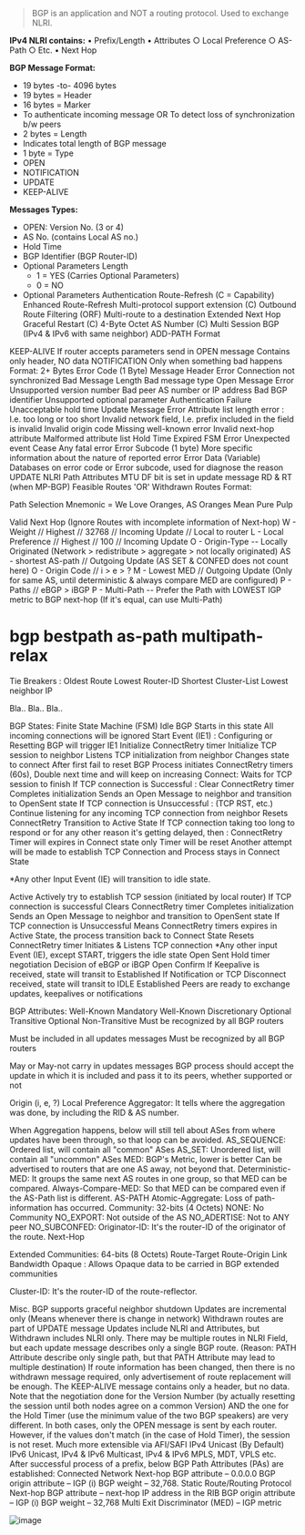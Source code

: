 > BGP is an application and NOT a routing protocol. Used to exchange NLRI.

**IPv4 NLRI contains:**
• Prefix/Length
	• Attributes
		○ Local Preference
		○ AS-Path
		○ Etc.
	• Next Hop

**BGP Message Format:**
- 19 bytes -to- 4096 bytes
- 19 bytes = Header
- 16 bytes = Marker
- To authenticate incoming message OR To detect loss of synchronization b/w peers
- 2 bytes = Length
- Indicates total length of BGP message
- 1 byte = Type
- OPEN
- NOTIFICATION
- UPDATE
- KEEP-ALIVE



**Messages Types:**
- OPEN: Version No. (3 or 4)
- AS No. (contains Local AS no.)
- Hold Time
- BGP Identifier (BGP Router-ID)
- Optional Parameters Length
	- 1 = YES (Carries Optional Parameters)
	- 0 = NO 
- Optional Parameters
Authentication
Route-Refresh (C = Capability)
Enhanced Route-Refresh
Multi-protocol support extension (C)
Outbound Route Filtering (ORF)
Multi-route to a destination
Extended Next Hop
Graceful Restart (C)
4-Byte Octet AS Number (C)
Multi Session BGP (IPv4 & IPv6 with same neighbor)
ADD-PATH
Format



KEEP-ALIVE
If router accepts parameters send in OPEN message
Contains only header, NO data
NOTIFICATION
Only when something bad happens
Format:
2+ Bytes
Error Code (1 Byte)
Message Header Error
Connection not synchronized
Bad Message Length
Bad message type
Open Message Error
Unsupported version number
Bad peer AS number or IP address
Bad BGP identifier
Unsupported optional parameter
Authentication Failure
Unacceptable hold time
Update Message Error
Attribute list length error : I.e. too long or too short
Invalid network field, I.e. prefix included in the field is invalid
Invalid origin code
Missing well-known error
Invalid next-hop attribute
Malformed attribute list
Hold Time Expired
FSM Error
Unexpected event
Cease
Any fatal error
Error Subcode (1 byte)
More specific information about the nature of reported error
Error Data (Variable)
Databases on error code or Error subcode, used for diagnose the reason
UPDATE
NLRI
Path Attributes
MTU
DF bit is set in update message
RD & RT (when MP-BGP)
Feasible Routes 'OR' Withdrawn Routes
Format:



Path Selection
Mnemonic = We Love Oranges, AS Oranges Mean Pure Pulp

Valid Next Hop (Ignore Routes with incomplete information of Next-hop)
W - Weight // Highest // 32768 // Incoming Update // Local to router
L - Local Preference // Highest // 100 // Incoming Update
O - Origin-Type -- Locally Originated (Network > redistribute > aggregate > not locally originated)
AS - shortest AS-path // Outgoing Update (AS SET & CONFED does not count here)
O - Origin Code  //  i > e > ?
M - Lowest MED // Outgoing Update (Only for same AS, until deterministic & always compare MED are configured)
P - Paths // eBGP > iBGP
P - Multi-Path -- Prefer the Path with LOWEST IGP metric to BGP next-hop (If it's equal, can use Multi-Path)
# bgp bestpath as-path multipath-relax
 
Tie Breakers :
Oldest Route
Lowest Router-ID
Shortest Cluster-List
Lowest neighbor IP
 
Bla.. Bla.. Bla..


BGP States:
Finite State Machine (FSM)
Idle
BGP Starts in this state
All incoming connections will be ignored
Start Event (IE1) : Configuring or Resetting BGP will trigger IE1
Initialize ConnectRetry timer
Initialize TCP session to neighbor
Listens TCP initialization from neighbor
Changes state to connect
After first fail to reset BGP Process initiates ConnectRetry timers (60s), Double next time and will keep on increasing 
Connect:
Waits for TCP session to finish
If TCP connection is Successful :
Clear ConnectRetry timer
Completes initialization
Sends an Open Message to neighbor and transition to OpenSent state
If TCP connection is Unsuccessful : (TCP RST, etc.)
Continue listening for any incoming TCP connection from neighbor
Resets ConnectRetry
Transition to Active State
If TCP connection taking too long to respond or for any other reason it's getting delayed, then :
ConnectRetry Timer will expires in Connect state only
Timer will be reset
Another attempt will be made to establish TCP Connection and Process stays in Connect State
 
*Any other Input Event (IE) will transition to idle state.
 
Active
Actively try to establish TCP session (initiated by local router)
If TCP connection is successful
Clears ConnectRetry timer
Completes initialization
Sends an Open Message to neighbor and transition to OpenSent state
If TCP connection is Unsuccessful
Means ConnectRetry timers expires in Active State, the process transition back to Connect State
Resets ConnectRetry timer
Initiates & Listens TCP connection
*Any other input Event (IE), except START, triggers the idle state
Open Sent
Hold timer negotiation
Decision of eBGP or iBGP
Open Confirm
If Keepalive is received, state will transit to Established
If Notification or TCP Disconnect received, state will transit to IDLE
Established
Peers are ready to exchange updates, keepalives or notifications
 


BGP Attributes:
Well-Known Mandatory
Well-Known Discretionary
Optional Transitive
Optional Non-Transitive
Must be recognized by all BGP routers

Must be included in all  updates messages
Must be recognized by all BGP routers

May or May-not carry in  updates messages
BGP process should accept the update in which it is included and pass it to its peers, whether supported or not
 
Origin (i, e, ?)
Local Preference
Aggregator: It tells where the aggregation was done, by including the RID & AS number.
 
When Aggregation happens, below will still tell about ASes from where updates have been through, so that loop can be avoided.
AS_SEQUENCE:  Ordered list, will contain all "common" ASes
AS_SET: Unordered list, will contain all "uncommon" ASes
MED:
BGP's Metric, lower is better
Can be advertised to routers that are one AS away, not beyond that.
Deterministic-MED: It groups the same next AS routes in one group, so that MED can be compared.
Always-Compare-MED: So that MED can be compared even if the AS-Path list is different.
AS-PATH
Atomic-Aggregate: Loss of path-information has occurred.
Community: 32-bits (4 Octets)
NONE: No Community
NO_EXPORT: Not outside of the AS
NO_ADERTISE: Not to ANY peer
NO_SUBCONFED:
Originator-ID: It's the router-ID of the originator of the route.
Next-Hop
 
Extended Communities: 64-bits (8 Octets)
Route-Target
Route-Origin
Link Bandwidth
Opaque : Allows Opaque data to be carried in BGP extended communities
 
Cluster-ID: It's the router-ID of the route-reflector.




Misc.
BGP supports graceful neighbor shutdown 
Updates are incremental only (Means whenever there is change in network)
Withdrawn routes are part of UPDATE message
Updates include NLRI and Attributes, but Withdrawn includes NLRI only.
There may be multiple routes in NLRI Field, but each update message describes only a single BGP route. (Reason: PATH Attribute describe only single path, but that PATH Attribute may lead to multiple destination)
If route information has been changed, then there is no withdrawn message required, only advertisement of route replacement will be enough.
The KEEP-ALIVE message contains only a header, but no data.
Note that the negotiation done for the Version Number (by actually resetting the session until both nodes agree on a common Version) AND the one for the Hold Timer (use the minimum value of the two BGP speakers) are very different. In both cases, only the OPEN message is sent by each router. However, if the values don't match (in the case of Hold Timer), the session is not reset.
Much more extensible via AFI/SAFI
IPv4 Unicast (By Default)
IPv6 Unicast, IPv4 & IPv6 Multicast, IPv4 & IPv6 MPLS, MDT, VPLS etc.
After successful process of a prefix, below BGP Path Attributes (PAs) are established:
Connected Network
Next-hop BGP attribute – 0.0.0.0
BGP origin attribute – IGP (i)
BGP weight – 32,768.
Static Route/Routing Protocol
Next-hop BGP attribute – next-hop IP address in the RIB
BGP origin attribute – IGP (i)
BGP weight – 32,768
Multi Exit Discriminator (MED) – IGP metric

![image](https://github.com/user-attachments/assets/d09865a2-4963-4a2c-a71c-987633616e8d)

